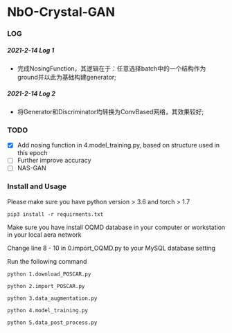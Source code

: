 # NbO-Crystal-GAN

### LOG
##### 2021-2-14 Log 1
- 完成NosingFunction，其逻辑在于：任意选择batch中的一个结构作为ground并以此为基础构建generator;

##### 2021-2-14 Log 2
- 将Generator和Discriminator均转换为ConvBased网络，其效果较好;


### TODO
- [x] Add nosing function in 4.model_training.py, based on structure used in this epoch
- [ ] Further improve accuracy
- [ ] NAS-GAN
 
### Install and Usage

Please make sure you have python version > 3.6 and torch > 1.7

`pip3 install -r requirments.txt`

Make sure you have install OQMD database in your computer or workstation in your local aera network

Change line 8 - 10 in 0.import_OQMD.py to your MySQL database setting

Run the following command

`python 1.download_POSCAR.py`

`python 2.import_POSCAR.py`

`python 3.data_augmentation.py`

`python 4.model_training.py`

`python 5.data_post_process.py`
